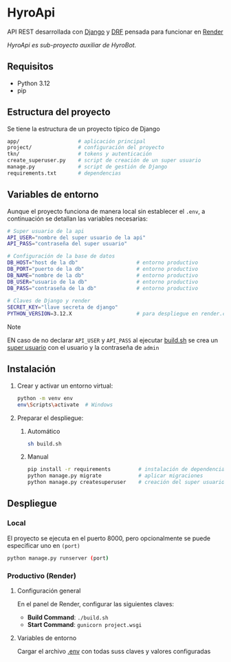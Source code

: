 # HyroApi
API REST desarrollada con [Django](https://www.djangoproject.com) y [DRF](https://www.django-rest-framework.org) pensada para funcionar en [Render](https://render.com)

_HyroApi es sub-proyecto auxiliar de HyroBot._

## Requisitos
- Python 3.12
- pip

## Estructura del proyecto
Se tiene la estructura de un proyecto típico de Django

```sh
app/                   # aplicación principal
project/               # configuración del proyecto
tkn/                   # tokens y autenticación
create_superuser.py    # script de creación de un super usuario
manage.py              # script de gestión de Django
requirements.txt       # dependencias
```

## Variables de entorno
Aunque el proyecto funciona de manera local sin establecer el `.env`, a continuación se detallan las variables necesarias:

```sh
# Super usuario de la api
API_USER="nombre del super usuario de la api"
API_PASS="contraseña del super usuario"

# Configuración de la base de datos
DB_HOST="host de la db"                   # entorno productivo
DB_PORT="puerto de la db"                 # entorno productivo
DB_NAME="nombre de la db"                 # entorno productivo
DB_USER="usuario de la db"                # entorno productivo
DB_PASS="contraseña de la db"             # entorno productivo
    
# Claves de Django y render
SECRET_KEY="llave secreta de django"
PYTHON_VERSION=3.12.X                     # para despliegue en render.com    
```

> [!NOTE]
> EN caso de no declarar `API_USER` y `API_PASS` al ejecutar [build.sh](build.sh) se crea un [super usuario](create_superuser.py) con el usuario y la contraseña de `admin`

## Instalación
1. Crear y activar un entorno virtual:
    ```sh
    python -m venv env
    env\Scripts\activate  # Windows
    ```

2. Preparar el despliegue:
    1. Automático
        ```sh
        sh build.sh
        ```

    2. Manual
        ```sh
        pip install -r requirements         # instalación de dependencias
        python manage.py migrate            # aplicar migraciones
        python manage.py createsuperuser    # creación del super usuario
        ```    

## Despliegue
### Local
El proyecto se ejecuta en el puerto 8000, pero opcionalmente se puede especificar uno en `(port)`
```sh
python manage.py runserver (port)
```

### Productivo (Render)
1. Configuración general
    
    En el panel de Render, configurar las siguientes claves:
    - **Build Command**: `./build.sh`
    - **Start Command**: `gunicorn project.wsgi`

2. Variables de entorno

    Cargar el archivo [.env](#variables-de-entorno) con todas suss claves y valores configuradas
